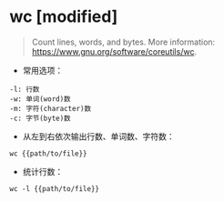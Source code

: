 # wc [modified]

> Count lines, words, and bytes.
> More information: <https://www.gnu.org/software/coreutils/wc>.

- 常用选项：

```
-l: 行数
-w: 单词(word)数
-m: 字符(character)数
-c: 字节(byte)数
```

- 从左到右依次输出行数、单词数、字符数：

`wc {{path/to/file}}`

- 统计行数：

`wc -l {{path/to/file}}`

